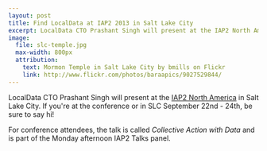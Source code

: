 ```yaml
---
layout: post
title: Find LocalData at IAP2 2013 in Salt Lake City
excerpt: LocalData CTO Prashant Singh will present at the IAP2 North America in Salt Lake City.
image:
  file: slc-temple.jpg
  max-width: 800px
  attribution:
    text: Mormon Temple in Salt Lake City by bmills on Flickr
    link: http://www.flickr.com/photos/baraapics/9027529844/
---
```

LocalData CTO Prashant Singh will present at the [IAP2 North
America](http://iap2usa.org/conference) in Salt Lake City. If you're at the
conference or in SLC September 22nd - 24th, be sure to say hi!

For conference attendees, the talk is called *Collective Action with Data* and
is part of the Monday afternoon IAP2 Talks panel.

